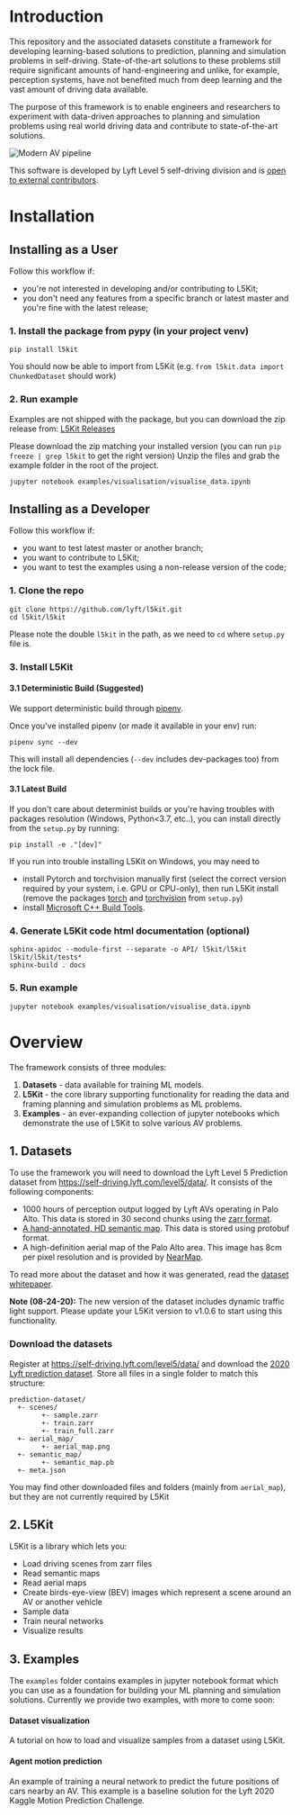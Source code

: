Introduction
============

This repository and the associated datasets constitute a framework for developing learning-based solutions to prediction, planning and simulation problems in self-driving. State-of-the-art solutions to these problems still require significant amounts of hand-engineering and unlike, for example, perception systems, have not benefited much from deep learning and the vast amount of driving data available.

The purpose of this framework is to enable engineers and researchers to experiment with data-driven approaches to planning and simulation problems using real world driving data and contribute to state-of-the-art solutions.

![Modern AV pipeline](/images/pipeline.png)

This software is developed by Lyft Level 5 self-driving division and is [open to external contributors](how_to_contribute.md).


<!-- # Examples
You can use this framework to build systems which:
* Turn prediction, planning and simulation problems into data problems and train them on real data.
* Use neural networks to model key components of the Autonomous Vehicle (AV) stack.
* Use historical observations to predict future movement of cars around an AV.
* Plan behavior of an AV in order to imitate human driving.
* Study the improvement in performance of these systems as the amount of data increases.

We provide several notebooks with examples and applications.

### L5Kit Usage
[![Open In Colab](https://colab.research.google.com/assets/colab-badge.svg)](https://colab.research.google.com/github/lyft/l5kit/blob/master/examples/visualisation/visualise_data.ipynb)

Our [visualisation notebook](./examples/visualisation/visualise_data.ipynb) is the perfect place to start if you want to 
know more about L5Kit.

### Agent Motion Prediction
[![Open In Colab](https://colab.research.google.com/assets/colab-badge.svg)](https://colab.research.google.com/github/lyft/l5kit/blob/master/examples/agent_motion_prediction/agent_motion_prediction.ipynb)

Related to our 2020 competition, we provide a [notebook to train and test](./examples/agent_motion_prediction/agent_motion_prediction.ipynb) our baseline model for predicting
future agents trajectories.

### Planning
We provide 3 notebooks for a deep dive into planning for a Self Driving Vehicle (SDV).
Please refer to our [README](./examples/planning/README.md) for a full description of what you can achieve using them:
* you can train your first ML policy for planning using our [training notebook](./examples/planning/train.ipynb) \
[![Open In Colab](https://colab.research.google.com/assets/colab-badge.svg)](https://colab.research.google.com/github/lyft/l5kit/blob/master/examples/planning/train.ipynb)
* you can evaluate your model in the open-loop setting using our [open-loop evaluation notebook](./examples/planning/open_loop_test.ipynb) \
[![Open In Colab](https://colab.research.google.com/assets/colab-badge.svg)](https://colab.research.google.com/github/lyft/l5kit/blob/master/examples/planning/open_loop_test.ipynb)
* you can evaluate your model in the closed-loop setting using our [closed-loop evaluation notebook](./examples/planning/closed_loop_test.ipynb) \
[![Open In Colab](https://colab.research.google.com/assets/colab-badge.svg)](https://colab.research.google.com/github/lyft/l5kit/blob/master/examples/planning/closed_loop_test.ipynb)

We also provide pre-trained models for this task. Please refer to the [training notebook](./examples/planning/train.ipynb). 

### Simulation
We provide a simulation notebook to test interaction between agents and the SDV when they are both controlled by a ML policy.

* train your ML policy for simulation using our [simulation training notebook](./examples/simulation/train.ipynb) \
[![Open In Colab](https://colab.research.google.com/assets/colab-badge.svg)](https://colab.research.google.com/github/lyft/l5kit/blob/master/examples/simulation/train.ipynb)
* test your ML policy for simulation using our [simulation evaluation notebook](./examples/simulation/simulation_test.ipynb) \
[![Open In Colab](https://colab.research.google.com/assets/colab-badge.svg)](https://colab.research.google.com/github/lyft/l5kit/blob/master/examples/simulation/simulation_test.ipynb)

# News
- 04-16-2021: We've just released a new notebook for the ML simulation task!
- 12-03-2020: We've just released a series of notebooks to train and evaluate an ML planning model. We've also included pre-trained models! Learn more about this in the dedicated [README](./examples/planning/README.md)
- 11-26-2020: [2020 Kaggle Lyft Motion Prediction for Autonomous Vehicles Competition](https://www.kaggle.com/c/lyft-motion-prediction-autonomous-vehicles/overview) ended. We had more than 900 teams taking part in it!
- 11-16-2020: [Dataset paper](https://corlconf.github.io/paper_86/) presented at CoRL 2020  
- 09-29-2020: L5Kit v1.0.1 released 
- 08-25-2020: [2020 Kaggle Lyft Motion Prediction for Autonomous Vehicles Competition](https://www.kaggle.com/c/lyft-motion-prediction-autonomous-vehicles/overview) started  
- 08-24-2020: L5Kit v1.0.6 and Dataset v1.1 (includes traffic light support) released! 
- 06-25-2020: Docs and API available at https://lyft.github.io/l5kit/ (thanks Kevin Zhao!) -->


# Installation

## Installing as a User
Follow this workflow if:
 - you're not interested in developing and/or contributing to L5Kit;
 - you don't need any features from a specific branch or latest master and you're fine with the latest release;
 
### 1. Install the package from pypy (in your project venv)
```shell
pip install l5kit
```
You should now be able to import from L5Kit (e.g. `from l5kit.data import ChunkedDataset` should work)

### 2. Run example
Examples are not shipped with the package, but you can download the zip release from:
[L5Kit Releases](https://github.com/lyft/l5kit/releases)

Please download the zip matching your installed version (you can run `pip freeze | grep l5kit` to get the right version)
Unzip the files and grab the example folder in the root of the project.

```shell
jupyter notebook examples/visualisation/visualise_data.ipynb
```

## Installing as a Developer
Follow this workflow if:
 - you want to test latest master or another branch;
 - you want to contribute to L5Kit;
 - you want to test the examples using a non-release version of the code;

### 1. Clone the repo
```shell
git clone https://github.com/lyft/l5kit.git
cd l5kit/l5kit
```

Please note the double `l5kit` in the path, as we need to `cd` where `setup.py` file is.

### 3. Install L5Kit

#### 3.1 Deterministic Build (Suggested)
We support deterministic build through [pipenv](https://pipenv-fork.readthedocs.io/en/latest/).

Once you've installed pipenv (or made it available in your env) run: 
```shell
pipenv sync --dev
```
This will install all dependencies (`--dev` includes dev-packages too) from the lock file.

#### 3.1 Latest Build
If you don't care about determinist builds or you're having troubles with packages resolution (Windows, Python<3.7, etc..),
you can install directly from the `setup.py` by running:
```shell
pip install -e ."[dev]"
```

If you run into trouble installing L5Kit on Windows, you may need to
- install Pytorch and torchvision manually first (select the correct version required by your system, i.e. GPU or CPU-only), then run L5Kit install (remove the packages [torch](https://github.com/lyft/l5kit/blob/59f36f348682aac5fc488c6d39dd58f8c27b1ec6/l5kit/setup.py#L23) and [torchvision](https://github.com/lyft/l5kit/blob/59f36f348682aac5fc488c6d39dd58f8c27b1ec6/l5kit/setup.py#L24) from ```setup.py```)
- install [Microsoft C++ Build Tools](https://visualstudio.microsoft.com/visual-cpp-build-tools/).

### 4. Generate L5Kit code html documentation (optional)
```shell
sphinx-apidoc --module-first --separate -o API/ l5kit/l5kit l5kit/l5kit/tests*
sphinx-build . docs
```

### 5. Run example
```shell
jupyter notebook examples/visualisation/visualise_data.ipynb
```


# Overview
The framework consists of three modules:
1. **Datasets** - data available for training ML models.
2. **L5Kit** - the core library supporting functionality for reading the data and framing planning and simulation problems as ML problems.
3. **Examples** - an ever-expanding collection of jupyter notebooks which demonstrate the use of L5Kit to solve various AV problems.


## 1. Datasets
To use the framework you will need to download the Lyft Level 5 Prediction dataset from https://self-driving.lyft.com/level5/data/.
It consists of the following components:
* 1000 hours of perception output logged by Lyft AVs operating in Palo Alto. This data is stored in 30 second chunks using the [zarr format](data_format.md).
* [A hand-annotated, HD semantic map](https://medium.com/lyftlevel5/semantic-maps-for-autonomous-vehicles-470830ee28b6). This data is stored using protobuf format.
* A high-definition aerial map of the Palo Alto area. This image has 8cm per pixel resolution and is provided by [NearMap](https://www.nearmap.com/).

To read more about the dataset and how it was generated, read the [dataset whitepaper](https://arxiv.org/abs/2006.14480).

**Note (08-24-20):** The new version of the dataset includes dynamic traffic light support. 
Please update your L5Kit version to v1.0.6 to start using this functionality.

### Download the datasets
Register at https://self-driving.lyft.com/level5/data/ and download the [2020 Lyft prediction dataset](https://arxiv.org/abs/2006.14480). 
Store all files in a single folder to match this structure:
```
prediction-dataset/
  +- scenes/
        +- sample.zarr
        +- train.zarr
        +- train_full.zarr
  +- aerial_map/
        +- aerial_map.png
  +- semantic_map/
        +- semantic_map.pb
  +- meta.json

```
You may find other downloaded files and folders (mainly from `aerial_map`), but they are not currently required by L5Kit


## 2. L5Kit
L5Kit is a library which lets you:
- Load driving scenes from zarr files
- Read semantic maps
- Read aerial maps
- Create birds-eye-view (BEV) images which represent a scene around an AV or another vehicle
- Sample data
- Train neural networks
- Visualize results

## 3. Examples
The `examples` folder contains examples in jupyter notebook format which you can use as a foundation for building your ML planning and simulation solutions. Currently we provide two examples, with more to come soon:

#### Dataset visualization
A tutorial on how to load and visualize samples from a dataset using L5Kit.

#### Agent motion prediction
An example of training a neural network to predict the future positions of cars nearby an AV. This example is a baseline solution for the Lyft 2020 Kaggle Motion Prediction Challenge.

<!-- 
# License
We use Apache 2 license for the code in this repo.

[License](LICENSE) -->

<!-- # Credits
The framework was developed at Lyft Level 5 and is maintained by the following authors and contributors:
* [Guido Zuidhof](https://www.linkedin.com/in/guido-zuidhof-377b6947/)
* [Luca Bergamini](https://www.linkedin.com/in/luca-bergamini-61a510182/)
* [John Houston](https://www.linkedin.com/in/joust/)
* [Yawei Ye](https://www.linkedin.com/in/yawei-ye-b76249b1/)
* [Suraj MS](https://www.linkedin.com/in/suraj-m-s-7896b9126/)
* [Oliver Scheel](https://www.linkedin.com/in/oliver-scheel-98a048176/)
* [Emil Praun](https://www.linkedin.com/in/emil-praun-7597152/)
* [Liam Kelly](https://www.linkedin.com/in/liam-kelly-83089435/)
* [Vladimir Iglovikov](https://www.linkedin.com/in/iglovikov/)
* [Chih Hu](https://www.linkedin.com/in/chihchu/)
* [Peter Ondruska](https://www.linkedin.com/in/pondruska/) -->

<!-- ## Citation
If you are using L5Kit or dataset in your work please cite the following [whitepaper](https://arxiv.org/abs/2006.14480):
```
@misc{lyft2020,
    title={One Thousand and One Hours: Self-driving Motion Prediction Dataset},
    author={John Houston and Guido Zuidhof and Luca Bergamini and Yawei Ye and Ashesh Jain and Sammy Omari and Vladimir Iglovikov and Peter Ondruska},
    year={2020},
    eprint={2006.14480},
    archivePrefix={arXiv},
    primaryClass={cs.CV}
}
``` -->

